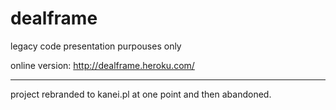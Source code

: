 dealframe
=========

legacy code presentation purpouses only

online version: http://dealframe.heroku.com/

---

project rebranded to kanei.pl at one point and then abandoned.
